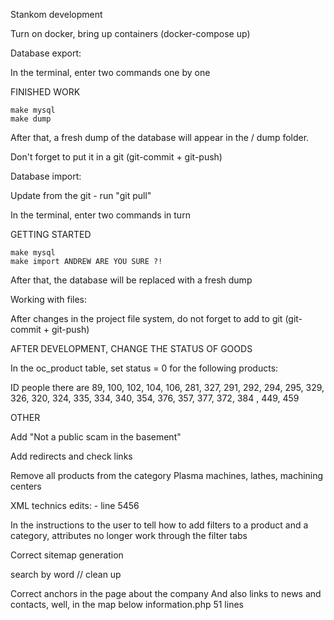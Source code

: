 Stankom development

Turn on docker, bring up containers (docker-compose up)

Database export:

In the terminal, enter two commands one by one

FINISHED WORK

    make mysql
    make dump

After that, a fresh dump of the database will appear in the / dump folder.

Don't forget to put it in a git (git-commit + git-push)

Database import:

Update from the git - run "git pull"

In the terminal, enter two commands in turn

GETTING STARTED

    make mysql
    make import ANDREW ARE YOU SURE ?!

After that, the database will be replaced with a fresh dump

Working with files:

After changes in the project file system, do not forget to add to git (git-commit + git-push)

AFTER DEVELOPMENT, CHANGE THE STATUS OF GOODS

In the oc_product table, set status = 0 for the following products:

ID people there are 89, 100, 102, 104, 106, 281, 327, 291, 292, 294, 295, 329, 326, 320, 324, 335, 334, 340, 354, 376, 357, 377, 372, 384 , 449, 459

OTHER

Add "Not a public scam in the basement"

Add redirects and check links

Remove all products from the category Plasma machines, lathes, machining centers

XML technics edits: - line 5456

In the instructions to the user to tell how to add filters to a product and a category, attributes no longer work through the filter tabs

Correct sitemap generation

search by word // clean up

Correct anchors in the page about the company And also links to news and contacts, well, in the map below information.php 51 lines 

